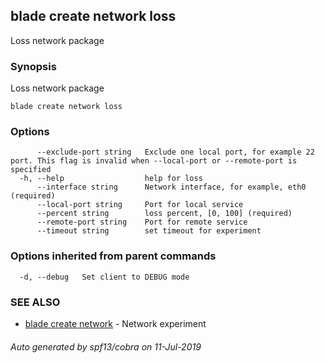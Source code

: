 ## blade create network loss

Loss network package

### Synopsis

Loss network package

```
blade create network loss
```

### Options

```
      --exclude-port string   Exclude one local port, for example 22 port. This flag is invalid when --local-port or --remote-port is specified
  -h, --help                  help for loss
      --interface string      Network interface, for example, eth0 (required)
      --local-port string     Port for local service
      --percent string        loss percent, [0, 100] (required)
      --remote-port string    Port for remote service
      --timeout string        set timeout for experiment
```

### Options inherited from parent commands

```
  -d, --debug   Set client to DEBUG mode
```

### SEE ALSO

* [blade create network](blade_create_network.md)	 - Network experiment

###### Auto generated by spf13/cobra on 11-Jul-2019
